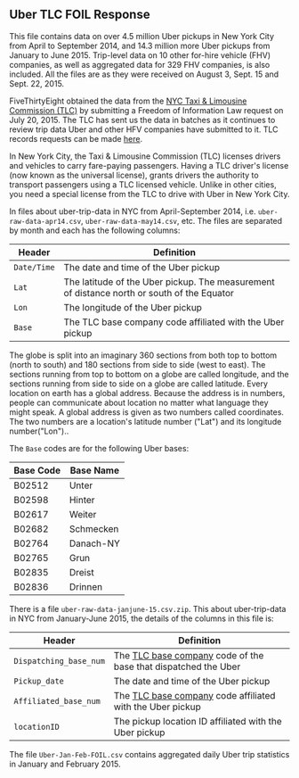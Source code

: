 ## Uber TLC FOIL Response

This file contains data on over 4.5 million Uber pickups in New York City from April to September 2014, and 14.3 million more Uber pickups from January to June 2015. Trip-level data on 10 other for-hire vehicle (FHV) companies, as well as aggregated data for 329 FHV companies, is also included. All the files are as they were received on August 3, Sept. 15 and Sept. 22, 2015. 

FiveThirtyEight obtained the data from the [NYC Taxi & Limousine Commission (TLC)](http://www.nyc.gov/html/tlc/html/home/home.shtml) by submitting a Freedom of Information Law request on July 20, 2015. The TLC has sent us the data in batches as it continues to review trip data Uber and other HFV companies have submitted to it. TLC records requests can be made [here](http://www.nyc.gov/html/tlc/html/passenger/records.shtml).

In New York City, the Taxi & Limousine Commission (TLC) licenses drivers and vehicles to carry fare-paying passengers. Having a TLC driver's license (now known as the universal license), grants drivers the authority to transport passengers using a TLC licensed vehicle. Unlike in other cities, you need a special license from the TLC to drive with Uber in New York City.

In files about uber-trip-data in NYC from April-September 2014, i.e. `uber-raw-data-apr14.csv`, `uber-raw-data-may14.csv`, etc. The files are separated by month and each has the following columns:

Header | Definition
---|---------
`Date/Time` | The date and time of the Uber pickup
`Lat` | The latitude of the Uber pickup. The measurement of distance north or south of the Equator
`Lon` | The longitude of the Uber pickup
`Base` | The TLC base company code affiliated with the Uber pickup

The globe is split into an imaginary 360 sections from both top to bottom (north to south) and 180 sections from side to side (west to east). The sections running from top to bottom on a globe are called longitude, and the sections running from side to side on a globe are called latitude.
Every location on earth has a global address. Because the address is in numbers, people can communicate about location no matter what language they might speak. A global address is given as two numbers called coordinates. The two numbers are a location's latitude number ("Lat") and its longitude number("Lon").. 

The `Base` codes are for the following Uber bases:

Base Code | Base Name
---|---------
B02512 | Unter
B02598 | Hinter
B02617 | Weiter
B02682 | Schmecken
B02764 | Danach-NY
B02765 | Grun
B02835 | Dreist
B02836 | Drinnen

There is a file `uber-raw-data-janjune-15.csv.zip`. This about uber-trip-data in NYC from January-June 2015, the details of the columns in this file is:

Header | Definition
---|---------
`Dispatching_base_num` | The [TLC base company](http://www.nyc.gov/html/tlc/html/industry/base_and_business.shtml) code of the base that dispatched the Uber
`Pickup_date` | The date and time of the Uber pickup
`Affiliated_base_num` | The [TLC base company](http://www.nyc.gov/html/tlc/html/industry/base_and_business.shtml) code affiliated with the Uber pickup
`locationID` | The pickup location ID affiliated with the Uber pickup

The file `Uber-Jan-Feb-FOIL.csv` contains aggregated daily Uber trip statistics in January and February 2015.
